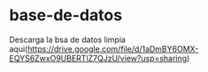 # base-de-datos
Descarga la bsa de datos limpia aqui(https://drive.google.com/file/d/1aDmBY6OMX-EQYS6ZwxO9UBERTlZ7QJzU/view?usp=sharing)
